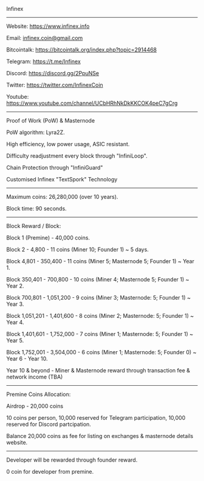 
Infinex

----------------------------------------------------------------------------------------

Website: https://www.infinex.info

Email: infinex.coin@gmail.com

Bitcointalk: https://bitcointalk.org/index.php?topic=2914468

Telegram: https://t.me/Infinex

Discord: https://discord.gg/2PpuNSe

Twitter: https://twitter.com/InfinexCoin

Youtube: https://www.youtube.com/channel/UCbHRhNkDkKKCOK4peC7gCrg

----------------------------------------------------------------------------------------

Proof of Work (PoW) & Masternode

PoW algorithm: Lyra2Z.

High efficiency, low power usage, ASIC resistant.

Difficulty readjustment every block through "InfiniLoop".

Chain Protection through "InfiniGuard"

Customised Infinex "TextSpork" Technology

----------------------------------------------------------------------------------------

Maximum coins: 26,280,000 (over 10 years).

Block time: 90 seconds.

----------------------------------------------------------------------------------------

Block Reward / Block:

Block 1 (Premine) - 40,000 coins.

Block 2 - 4,800 - 11 coins (Miner 10; Founder 1) ~ 5 days.

Block 4,801 - 350,400 - 11 coins (Miner 5; Masternode 5; Founder 1) ~ Year 1.

Block 350,401 - 700,800 - 10 coins (Miner 4; Masternode 5; Founder 1) ~ Year 2.

Block 700,801 - 1,051,200 - 9 coins (Miner 3; Masternode: 5; Founder 1) ~ Year 3.

Block 1,051,201 - 1,401,600 - 8 coins (Miner 2; Masternode: 5; Founder 1) ~ Year 4.

Block 1,401,601 - 1,752,000 - 7 coins (Miner 1; Masternode: 5; Founder 1) ~ Year 5.

Block 1,752,001 - 3,504,000 - 6 coins (Miner 1; Masternode: 5; Founder 0) ~ Year 6 - Year 10.

Year 10 & beyond - Miner & Masternode reward through transaction fee & network income (TBA)

----------------------------------------------------------------------------------------

Premine Coins Allocation:

Airdrop - 20,000 coins

10 coins per person, 10,000 reserved for Telegram participation, 10,000 reserved for Discord partcipation.

Balance 20,000 coins as fee for listing on exchanges & masternode details website.

----------------------------------------------------------------------------------------

Developer will be rewarded through founder reward.

0 coin for developer from premine.
